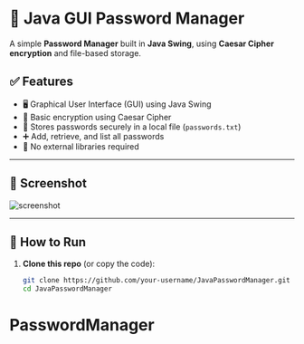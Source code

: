 # 🔐 Java GUI Password Manager

A simple **Password Manager** built in **Java Swing**, using **Caesar Cipher encryption** and file-based storage.

## ✅ Features

- 🖥️ Graphical User Interface (GUI) using Java Swing
- 🔐 Basic encryption using Caesar Cipher
- 💾 Stores passwords securely in a local file (`passwords.txt`)
- ➕ Add, retrieve, and list all passwords
- 🧠 No external libraries required

---

## 📸 Screenshot

![screenshot](https://via.placeholder.com/400x250.png?text=Java+Password+Manager+GUI)

---

## 🚀 How to Run

1. **Clone this repo** (or copy the code):
   ```bash
   git clone https://github.com/your-username/JavaPasswordManager.git
   cd JavaPasswordManager
# PasswordManager
